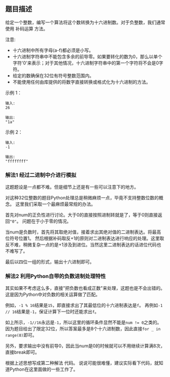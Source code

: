 ## 题目描述
给定一个整数，编写一个算法将这个数转换为十六进制数。对于负整数，我们通常使用 补码运算 方法。

注意:

- 十六进制中所有字母(a-f)都必须是小写。
- 十六进制字符串中不能包含多余的前导零。如果要转化的数为0，那么以单个字符'0'来表示；对于其他情况，十六进制字符串中的第一个字符将不会是0字符。 
- 给定的数确保在32位有符号整数范围内。
- 不能使用任何由库提供的将数字直接转换或格式化为十六进制的方法。

示例 1：
```
输入:
26

输出:
"1a"
```
示例 2：
```
输入:
-1

输出:
"ffffffff"
```

### 解法1 经过二进制中介进行模拟
这题题设是一点都不难。但是细节上还是有一些可以注意下的地方。

对这种32位整数的题目Python处理总是稍微麻烦一点，毕竟不支持整数位数的概念。
这里我们采取一个最麻烦最常规的办法。

首先对num的正负性进行讨论。大于0的直接按照进制转就是了，等于0则直接返回`"0"`。
问题在于小于零的情况。

当num是负数时，首先将其取绝对值，接着求出其绝对值的二进制表达。将最高位符号位置1。
然后根据补码取反+1的原则对二进制表达进行响应的处理。这里取反不难，稍微复杂一点的是+1涉及到进位。当然这里二进制表达的话进位代码也不难写了。

最后以四位一组的形式，输出十六进制即可。

### 解法2 利用Python自带的负数进制处理特性
其实如果不考虑这么多，直接"把负数也看成正数"来处理，这题也是不会出错的。
这是因为Python中对负数的相关运算做了匹配。

例如，`-1 % 16`结果是`15`，即直接求出了其最低位的十六进制表达是`f`。
再例如`-1 // 16`结果是`-1`，保证计算下一位时还能求出`f`。

如上所示，`-1//16`永远是`-1`，所以这里的循环条件显然不能是`num != 0`之类的。
因为题目给出了限定32位，所以答案最多是8个十六进制数，因此直接`for _ in range(8)`即可。

另外，要求输出中没有前导0，因此当num是0的时候就可以不用继续计算满8次，直接break即可。

根据上述思想写成第二种解法 代码。
说说可能很难懂，建议实际看下代码，就知道Python在这里面做的一些工作了。